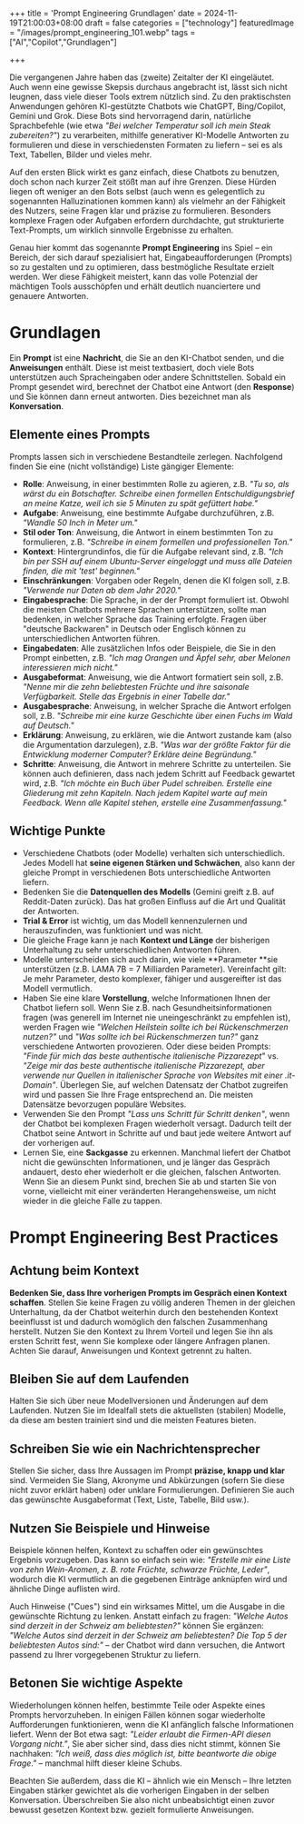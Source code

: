 +++
title = 'Prompt Engineering Grundlagen'
date = 2024-11-19T21:00:03+08:00
draft = false
categories = ["technology"]
featuredImage = "/images/prompt_engineering_101.webp"
tags = ["AI","Copilot","Grundlagen"]


+++

Die vergangenen Jahre haben das (zweite) Zeitalter der KI eingeläutet. Auch wenn eine gewisse Skepsis durchaus angebracht ist, lässt sich nicht leugnen, dass viele dieser Tools extrem nützlich sind. Zu den praktischsten Anwendungen gehören KI-gestützte Chatbots wie ChatGPT, Bing/Copilot, Gemini und Grok. Diese Bots sind hervorragend darin, natürliche Sprachbefehle (wie etwa *"Bei welcher Temperatur soll ich mein Steak zubereiten?"*) zu verarbeiten, mithilfe generativer KI-Modelle Antworten zu formulieren und diese in verschiedensten Formaten zu liefern – sei es als Text, Tabellen, Bilder und vieles mehr.

Auf den ersten Blick wirkt es ganz einfach, diese Chatbots zu benutzen, doch schon nach kurzer Zeit stößt man auf ihre Grenzen. Diese Hürden liegen oft weniger an den Bots selbst (auch wenn es gelegentlich zu sogenannten Halluzinationen kommen kann) als vielmehr an der Fähigkeit des Nutzers, seine Fragen klar und präzise zu formulieren. Besonders komplexe Fragen oder Aufgaben erfordern durchdachte, gut strukturierte Text-Prompts, um wirklich sinnvolle Ergebnisse zu erhalten.

Genau hier kommt das sogenannte **Prompt Engineering** ins Spiel – ein Bereich, der sich darauf spezialisiert hat, Eingabeaufforderungen (Prompts) so zu gestalten und zu optimieren, dass bestmögliche Resultate erzielt werden. Wer diese Fähigkeit meistert, kann das volle Potenzial der mächtigen Tools ausschöpfen und erhält deutlich nuanciertere und genauere Antworten.

# Grundlagen
Ein **Prompt** ist eine **Nachricht**, die Sie an den KI-Chatbot senden, und die **Anweisungen** enthält. Diese ist meist textbasiert, doch viele Bots unterstützen auch Spracheingaben oder andere Schnittstellen. Sobald ein Prompt gesendet wird, berechnet der Chatbot eine Antwort (den **Response**) und Sie können dann erneut antworten. Dies bezeichnet man als **Konversation**.

## Elemente eines Prompts
Prompts lassen sich in verschiedene Bestandteile zerlegen. Nachfolgend finden Sie eine (nicht vollständige) Liste gängiger Elemente:
- **Rolle**: Anweisung, in einer bestimmten Rolle zu agieren, z.B. *"Tu so, als wärst du ein Botschafter. Schreibe einen formellen Entschuldigungsbrief an meine Katze, weil ich sie 5 Minuten zu spät gefüttert habe."*
- **Aufgabe**: Anweisung, eine bestimmte Aufgabe durchzuführen, z.B. *"Wandle 50 Inch in Meter um."*
- **Stil oder Ton**: Anweisung, die Antwort in einem bestimmten Ton zu formulieren, z.B. *"Schreibe in einem formellen und professionellen Ton."*
- **Kontext**: Hintergrundinfos, die für die Aufgabe relevant sind, z.B. *"Ich bin per SSH auf einem Ubuntu-Server eingeloggt und muss alle Dateien finden, die mit 'test' beginnen."*
- **Einschränkungen**: Vorgaben oder Regeln, denen die KI folgen soll, z.B. *"Verwende nur Daten ab dem Jahr 2020."*
- **Eingabesprache**: Die Sprache, in der der Prompt formuliert ist. Obwohl die meisten Chatbots mehrere Sprachen unterstützen, sollte man bedenken, in welcher Sprache das Training erfolgte. Fragen über "deutsche Backwaren" in Deutsch oder Englisch können zu unterschiedlichen Antworten führen.
- **Eingabedaten**: Alle zusätzlichen Infos oder Beispiele, die Sie in den Prompt einbetten, z.B. *"Ich mag Orangen und Äpfel sehr, aber Melonen interessieren mich nicht."*
- **Ausgabeformat**: Anweisung, wie die Antwort formatiert sein soll, z.B. *"Nenne mir die zehn beliebtesten Früchte und ihre saisonale Verfügbarkeit. Stelle das Ergebnis in einer Tabelle dar."*
- **Ausgabesprache**: Anweisung, in welcher Sprache die Antwort erfolgen soll, z.B. *"Schreibe mir eine kurze Geschichte über einen Fuchs im Wald auf Deutsch."*
- **Erklärung**: Anweisung, zu erklären, wie die Antwort zustande kam (also die Argumentation darzulegen), z.B. *"Was war der größte Faktor für die Entwicklung moderner Computer? Erkläre deine Begründung."*
- **Schritte**: Anweisung, die Antwort in mehrere Schritte zu unterteilen. Sie können auch definieren, dass nach jedem Schritt auf Feedback gewartet wird, z.B. *"Ich möchte ein Buch über Pudel schreiben. Erstelle eine Gliederung mit zehn Kapiteln. Nach jedem Kapitel warte auf mein Feedback. Wenn alle Kapitel stehen, erstelle eine Zusammenfassung."*

## Wichtige Punkte
- Verschiedene Chatbots (oder Modelle) verhalten sich unterschiedlich. Jedes Modell hat **seine eigenen Stärken und Schwächen**, also kann der gleiche Prompt in verschiedenen Bots unterschiedliche Antworten liefern.
- Bedenken Sie die **Datenquellen des Modells** (Gemini greift z.B. auf Reddit-Daten zurück). Das hat großen Einfluss auf die Art und Qualität der Antworten.
- **Trial & Error** ist wichtig, um das Modell kennenzulernen und herauszufinden, was funktioniert und was nicht.
- Die gleiche Frage kann je nach **Kontext und Länge** der bisherigen Unterhaltung zu sehr unterschiedlichen Antworten führen.
- Modelle unterscheiden sich auch darin, wie viele **Parameter **sie unterstützen (z.B. LAMA 7B = 7 Milliarden Parameter). Vereinfacht gilt: Je mehr Parameter, desto komplexer, fähiger und ausgereifter ist das Modell vermutlich.
- Haben Sie eine klare **Vorstellung**, welche Informationen Ihnen der Chatbot liefern soll. Wenn Sie z.B. nach Gesundheitsinformationen fragen (was generell im Internet nie uneingeschränkt zu empfehlen ist), werden Fragen wie *"Welchen Heilstein sollte ich bei Rückenschmerzen nutzen?"* und *"Was sollte ich bei Rückenschmerzen tun?"* ganz verschiedene Antworten provozieren. Oder diese beiden Prompts: *"Finde für mich das beste authentische italienische Pizzarezept*" vs. *"Zeige mir das beste authentische italienische Pizzarezept, aber verwende nur Quellen in italienischer Sprache von Websites mit einer .it-Domain"*. Überlegen Sie, auf welchen Datensatz der Chatbot zugreifen wird und passen Sie Ihre Frage entsprechend an. Die meisten Datensätze bevorzugen populäre Websites.
- Verwenden Sie den Prompt *"Lass uns Schritt für Schritt denken"*, wenn der Chatbot bei komplexen Fragen wiederholt versagt. Dadurch teilt der Chatbot seine Antwort in Schritte auf und baut jede weitere Antwort auf der vorherigen auf.
- Lernen Sie, eine **Sackgasse** zu erkennen. Manchmal liefert der Chatbot nicht die gewünschten Informationen, und je länger das Gespräch andauert, desto eher wiederholt er die gleichen, falschen Antworten. Wenn Sie an diesem Punkt sind, brechen Sie ab und starten Sie von vorne, vielleicht mit einer veränderten Herangehensweise, um nicht wieder in die gleiche Falle zu tappen.

# Prompt Engineering Best Practices

## Achtung beim Kontext
**Bedenken Sie, dass Ihre vorherigen Prompts im Gespräch einen Kontext schaffen**. Stellen Sie keine Fragen zu völlig anderen Themen in der gleichen Unterhaltung, da der Chatbot weiterhin durch den bestehenden Kontext beeinflusst ist und dadurch womöglich den falschen Zusammenhang herstellt. Nutzen Sie den Kontext zu Ihrem Vorteil und legen Sie ihn als ersten Schritt fest, wenn Sie komplexe oder längere Anfragen planen. Achten Sie darauf, Anweisungen und Kontext getrennt zu halten.

## Bleiben Sie auf dem Laufenden
Halten Sie sich über neue Modellversionen und Änderungen auf dem Laufenden. Nutzen Sie im Idealfall stets die aktuellsten (stabilen) Modelle, da diese am besten trainiert sind und die meisten Features bieten.

## Schreiben Sie wie ein Nachrichtensprecher
Stellen Sie sicher, dass Ihre Aussagen im Prompt **präzise, knapp und klar** sind. Vermeiden Sie Slang, Akronyme und Abkürzungen (sofern Sie diese nicht zuvor erklärt haben) oder unklare Formulierungen. Definieren Sie auch das gewünschte Ausgabeformat (Text, Liste, Tabelle, Bild usw.).

## Nutzen Sie Beispiele und Hinweise
Beispiele können helfen, Kontext zu schaffen oder ein gewünschtes Ergebnis vorzugeben. Das kann so einfach sein wie: *"Erstelle mir eine Liste von zehn Wein-Aromen, z. B. rote Früchte, schwarze Früchte, Leder"*, wodurch die KI vermutlich an die gegebenen Einträge anknüpfen wird und ähnliche Dinge auflisten wird.

Auch Hinweise ("Cues") sind ein wirksames Mittel, um die Ausgabe in die gewünschte Richtung zu lenken. Anstatt einfach zu fragen: *"Welche Autos sind derzeit in der Schweiz am beliebtesten?"* können Sie ergänzen: *"Welche Autos sind derzeit in der Schweiz am beliebtesten? Die Top 5 der beliebtesten Autos sind:"* – der Chatbot wird dann versuchen, die Antwort passend zu Ihrer vorgegebenen Struktur zu liefern.

## Betonen Sie wichtige Aspekte
Wiederholungen können helfen, bestimmte Teile oder Aspekte eines Prompts hervorzuheben. In einigen Fällen können sogar wiederholte Aufforderungen funktionieren, wenn die KI anfänglich falsche Informationen liefert. Wenn der Bot etwa sagt: *"Leider erlaubt die Firmen-API diesen Vorgang nicht."*, Sie aber sicher sind, dass dies nicht stimmt, können Sie nachhaken: *"Ich weiß, dass dies möglich ist, bitte beantworte die obige Frage."* – manchmal hilft dieser kleine Schubs.

Beachten Sie außerdem, dass die KI – ähnlich wie ein Mensch – Ihre letzten Eingaben stärker gewichtet als die vorherigen Eingaben in der selben Konversation. Überschreiben Sie also nicht unbeabsichtigt einen zuvor bewusst gesetzen Kontext bzw. gezielt formulierte Anweisungen.

